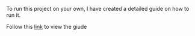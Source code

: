 To run this project on your own, I have created a detailed guide on how to run it.

Follow this [link](https://dev.to/cyber_holics/deploy-a-machine-learning-spam-sms-filter-app-in-minutes-using-bentoml-k14) to view the giude
